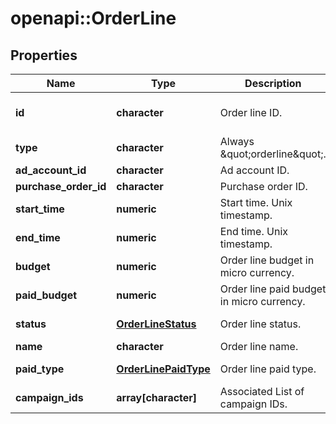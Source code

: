 # openapi::OrderLine


## Properties
Name | Type | Description | Notes
------------ | ------------- | ------------- | -------------
**id** | **character** | Order line ID. | [optional] [Pattern: ^\\d+$] 
**type** | **character** | Always \&quot;orderline\&quot;. | [optional] 
**ad_account_id** | **character** | Ad account ID. | [optional] 
**purchase_order_id** | **character** | Purchase order ID. | [optional] 
**start_time** | **numeric** | Start time. Unix timestamp. | [optional] 
**end_time** | **numeric** | End time. Unix timestamp. | [optional] 
**budget** | **numeric** | Order line budget in micro currency. | [optional] 
**paid_budget** | **numeric** | Order line paid budget in micro currency. | [optional] 
**status** | [**OrderLineStatus**](OrderLineStatus.md) | Order line status. | [optional] [Enum: ] 
**name** | **character** | Order line name. | [optional] 
**paid_type** | [**OrderLinePaidType**](OrderLinePaidType.md) | Order line paid type. | [optional] [Enum: ] 
**campaign_ids** | **array[character]** | Associated List of campaign IDs. | 


